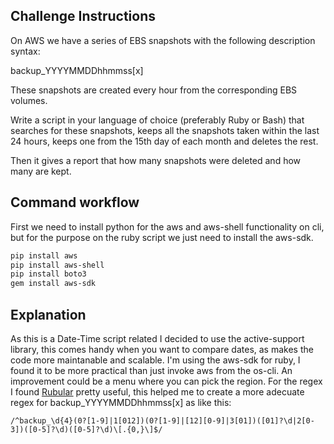 ## Challenge Instructions
On AWS we have a series of EBS snapshots with the following description syntax:

backup_YYYYMMDDhhmmss[x]

These snapshots are created every hour from the corresponding EBS volumes. 

Write a script in your language of choice (preferably Ruby or Bash) that searches for these snapshots, keeps all the snapshots taken within the last 24 hours, keeps one from the 15th day of each month and deletes the rest. 

Then it gives a report that how many snapshots were deleted and how many are kept.


## Command workflow
First we need to install python for the aws and aws-shell functionality on cli, but for the purpose on the ruby script we just need to install the aws-sdk.

```bash
pip install aws 
pip install aws-shell
pip install boto3
gem install aws-sdk
```
## Explanation
As this is a Date-Time script related I decided to use the active-support library, this comes handy when you want to compare dates, as makes the code more maintanable and scalable. I'm using the aws-sdk for ruby, I found it to be more practical than just invoke aws from the os-cli. An improvement could be a menu where you can pick the region. For the regex I found [Rubular](http://rubular.com/) pretty useful, this helped me to create a more adecuate regex for backup_YYYYMMDDhhmmss[x] as like this:

```regex
/^backup_\d{4}(0?[1-9]|1[012])(0?[1-9]|[12][0-9]|3[01])([01]?\d|2[0-3])([0-5]?\d)([0-5]?\d)\[.{0,}\]$/
```